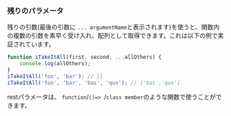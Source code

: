 ### 残りのパラメータ
残りの引数(最後の引数に `... argumentName`と表示されます)を使うと、関数内の複数の引数を素早く受け入れ、配列として取得できます。これは以下の例で実証されています。

```ts
function iTakeItAll(first, second, ...allOthers) {
    console.log(allOthers);
}
iTakeItAll('foo', 'bar'); // []
iTakeItAll('foo', 'bar', 'bas', 'qux'); // ['bas','qux']
```

restパラメータは、 `function`/`()=> `/`class member`のような関数で使うことができます。
